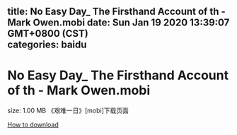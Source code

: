 
title: No Easy Day_ The Firsthand Account of th - Mark Owen.mobi
date: Sun Jan 19 2020 13:39:07 GMT+0800 (CST)    
categories: baidu
---

# No Easy Day_ The Firsthand Account of th - Mark Owen.mobi
size: 1.00 MB
 《艰难一日》[mobi]下载页面
 

[How to download](https://bpcam.bemobtrk.com/go/2ceec3aa-1ca2-46d6-b9ff-aaa5c184517c?jno=3986)